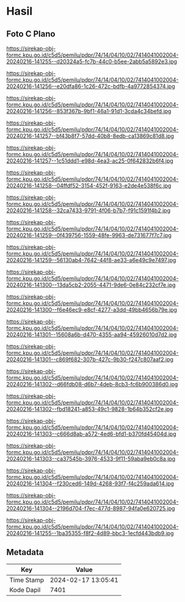 # Hasil

## Foto C Plano

https://sirekap-obj-formc.kpu.go.id/c5d5/pemilu/pdpr/74/14/04/10/02/7414041002004-20240216-141255--d20324a5-fc7b-44c0-b5ee-2abb5a5892e3.jpg

https://sirekap-obj-formc.kpu.go.id/c5d5/pemilu/pdpr/74/14/04/10/02/7414041002004-20240216-141256--e20dfa86-1c26-472c-bdfb-4a9772854374.jpg

https://sirekap-obj-formc.kpu.go.id/c5d5/pemilu/pdpr/74/14/04/10/02/7414041002004-20240216-141256--853f367b-9bf1-46a1-91d1-3cda4c34befd.jpg

https://sirekap-obj-formc.kpu.go.id/c5d5/pemilu/pdpr/74/14/04/10/02/7414041002004-20240216-141257--bf43b8f7-57dd-40b8-8edb-ca13869c81d8.jpg

https://sirekap-obj-formc.kpu.go.id/c5d5/pemilu/pdpr/74/14/04/10/02/7414041002004-20240216-141257--1c51ddd1-e98d-4ea3-ac25-0f642832b6f4.jpg

https://sirekap-obj-formc.kpu.go.id/c5d5/pemilu/pdpr/74/14/04/10/02/7414041002004-20240216-141258--04ffdf52-3154-452f-9163-e2de4e538f6c.jpg

https://sirekap-obj-formc.kpu.go.id/c5d5/pemilu/pdpr/74/14/04/10/02/7414041002004-20240216-141258--32ca7433-9791-4f06-b7b7-f91c1591f4b2.jpg

https://sirekap-obj-formc.kpu.go.id/c5d5/pemilu/pdpr/74/14/04/10/02/7414041002004-20240216-141259--0f439756-1559-48fe-9963-de731677f7c7.jpg

https://sirekap-obj-formc.kpu.go.id/c5d5/pemilu/pdpr/74/14/04/10/02/7414041002004-20240216-141259--56130ab4-7642-44f8-ae33-a6e49c9e7497.jpg

https://sirekap-obj-formc.kpu.go.id/c5d5/pemilu/pdpr/74/14/04/10/02/7414041002004-20240216-141300--13da5cb2-2055-4471-9de6-0e84c232cf7e.jpg

https://sirekap-obj-formc.kpu.go.id/c5d5/pemilu/pdpr/74/14/04/10/02/7414041002004-20240216-141300--f6e46ec9-e8cf-4277-a3dd-49bb4656b79e.jpg

https://sirekap-obj-formc.kpu.go.id/c5d5/pemilu/pdpr/74/14/04/10/02/7414041002004-20240216-141301--15608a6b-d470-4355-aa94-45926010d7d2.jpg

https://sirekap-obj-formc.kpu.go.id/c5d5/pemilu/pdpr/74/14/04/10/02/7414041002004-20240216-141301--c869f682-307b-427c-9b30-f247c807aaf2.jpg

https://sirekap-obj-formc.kpu.go.id/c5d5/pemilu/pdpr/74/14/04/10/02/7414041002004-20240216-141302--d66fdb08-d6b7-4deb-8cb3-fc6b900386d0.jpg

https://sirekap-obj-formc.kpu.go.id/c5d5/pemilu/pdpr/74/14/04/10/02/7414041002004-20240216-141302--fbd18241-a853-49c1-9828-1b64b352cf2e.jpg

https://sirekap-obj-formc.kpu.go.id/c5d5/pemilu/pdpr/74/14/04/10/02/7414041002004-20240216-141303--c666d8ab-a572-4ed6-bfd1-b370fd45404d.jpg

https://sirekap-obj-formc.kpu.go.id/c5d5/pemilu/pdpr/74/14/04/10/02/7414041002004-20240216-141303--ca37545b-3976-4533-9f11-59aba9eb0c8a.jpg

https://sirekap-obj-formc.kpu.go.id/c5d5/pemilu/pdpr/74/14/04/10/02/7414041002004-20240216-141304--f230ced6-149d-4268-93f7-f4c259ada614.jpg

https://sirekap-obj-formc.kpu.go.id/c5d5/pemilu/pdpr/74/14/04/10/02/7414041002004-20240216-141304--2196d704-f7ec-477d-8987-94fa0e620725.jpg

https://sirekap-obj-formc.kpu.go.id/c5d5/pemilu/pdpr/74/14/04/10/02/7414041002004-20240216-141255--1ba35355-f8f2-4d89-bbc3-1ecfd443bdb9.jpg


## Metadata

| Key        | Value               |
| ---------- | ------------------- |
| Time Stamp | 2024-02-17 13:05:41 |
| Kode Dapil | 7401                |



